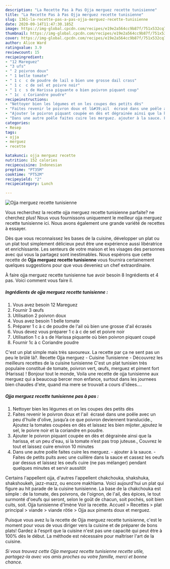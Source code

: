 ```yaml
---
description: "La Recette Pas à Pas Ojja merguez recette tunisienne"
title: "La Recette Pas à Pas Ojja merguez recette tunisienne"
slug: 1361-la-recette-pas-a-pas-ojja-merguez-recette-tunisienne
date: 2020-09-14T11:47:30.185Z
image: https://img-global.cpcdn.com/recipes/e19e2a564cc9b87f/751x532cq70/ojja-merguez-recette-tunisienne-photo-principale-de-la-recette.jpg
thumbnail: https://img-global.cpcdn.com/recipes/e19e2a564cc9b87f/751x532cq70/ojja-merguez-recette-tunisienne-photo-principale-de-la-recette.jpg
cover: https://img-global.cpcdn.com/recipes/e19e2a564cc9b87f/751x532cq70/ojja-merguez-recette-tunisienne-photo-principale-de-la-recette.jpg
author: Alice Ward
ratingvalue: 3.9
reviewcount: 15
recipeingredient:
- "12 Mareguez"
- "3 ufs"
- " 2 poivron doux"
- " 1 belle tomate"
- " 1 c  c de poudre de lail o bien une grosse dail crass"
- " 1 c  c de sel et poivre noir"
- " 1 c  s de Harissa piquante o bien poivron piquant coup"
- " 1c  c Coriandre poudre"
recipeinstructions:
- "Nettoyer bien les légumes et on les coupes des petits dès"
- "Faites revenir le poivron doux et l&#39;ail  écrasé dans une poêle avec un peu d&#39;huile d&#39;olive, jusqu’a ce que poivron deviennent translucide., Ajoutez la tomates coupées en dès et laissez les bien mijoter.,ajoutez le sel, le poivre noir et la coriandre en poudre."
- "Ajouter le poivron piquant coupée en dès et dégrainée ainsi que la harissa, et un peu d&#39;eau, si la tomate n’est pas trop juteuse., Couvrez le tout et laissez cuire environ 10 minutes"
- "Dans une autre poêle faites cuire les merguez. ajouter à la sauce. Faites de petits puits avec une cuillère dans la sauce et cassez les oeufs par dessus et laissez les oeufs cuire (ne pas mélanger) pendant quelques minutes et servir aussitôt"
categories:
- Resep
tags:
- ojja
- merguez
- recette

katakunci: ojja merguez recette 
nutrition: 152 calories
recipecuisine: Indonesian
preptime: "PT35M"
cooktime: "PT52M"
recipeyield: "2"
recipecategory: Lunch

---
```



![Ojja merguez recette tunisienne](https://img-global.cpcdn.com/recipes/e19e2a564cc9b87f/751x532cq70/ojja-merguez-recette-tunisienne-photo-principale-de-la-recette.jpg)

Vous recherchez la recette ojja merguez recette tunisienne parfaite? ne cherchez plus! Nous vous fournissons uniquement le meilleur ojja merguez recette tunisienne ici. Nous avons également une grande variété de recettes à essayer.

Dès que vous reconnaissez les bases de la cuisine, développer un plat ou un plat tout simplement délicieux peut être une expérience aussi libératrice et enrichissante. Les senteurs de votre maison et les visages des personnes avec qui vous la partagez sont inestimables. Nous espérons que cette recette de <strong> Ojja merguez recette tunisienne </strong> vous fournira certainement quelques suggestions pour que vous deveniez un chef extraordinaire.

<!--inarticleads1-->

À faire ojja merguez recette tunisienne tue avoir besoin 8 Ingrédients et 4 pas. Voici comment vous faire il.

##### Ingrédients de ojja merguez recette tunisienne :

1. Vous avez besoin 12 Mareguez
1. Fournir 3 œufs
1. Utilisation  2 poivron doux
1. Vous avez besoin  1 belle tomate
1. Préparer  1 c à c de poudre de l&#39;ail où bien une grosse d&#39;ail écrasés
1. Vous devez vous préparer  1 c à c de sel et poivre noir
1. Utilisation  1 c à s de Harissa piquante où bien poivron piquant coupé
1. Fournir  1c à c Coriandre poudre


C&#39;est un plat simple mais très savoureux. La recette par ça ne sent pas un peu le brûlé là?. Recette Ojja merguez - Cuisine Tunisienne - Découvrez les meilleurs recettes de la cuisine tunisienne C&#39;est un plat tunisien très populaire constitué de tomate, poivron vert, œufs, merguez et piment fort (Harissa) ! Bonjour tout le monde, Voila une recette de ojja tunisienne aux merguez qui a beaucoup bercer mon enfance, surtout dans les journees bien chaudes d&#39;ete, quand ma mere se trouvait a cours d&#39;idees…. 

<!--inarticleads2-->

##### Ojja merguez recette tunisienne pas à pas :

1. Nettoyer bien les légumes et on les coupes des petits dès
1. Faites revenir le poivron doux et l&#39;ail  écrasé dans une poêle avec un peu d&#39;huile d&#39;olive, jusqu’a ce que poivron deviennent translucide., Ajoutez la tomates coupées en dès et laissez les bien mijoter.,ajoutez le sel, le poivre noir et la coriandre en poudre.
1. Ajouter le poivron piquant coupée en dès et dégrainée ainsi que la harissa, et un peu d&#39;eau, si la tomate n’est pas trop juteuse., Couvrez le tout et laissez cuire environ 10 minutes
1. Dans une autre poêle faites cuire les merguez. - ajouter à la sauce. - Faites de petits puits avec une cuillère dans la sauce et cassez les oeufs par dessus et laissez les oeufs cuire (ne pas mélanger) pendant quelques minutes et servir aussitôt


Certains l&#39;appellent ojja, d&#39;autres l&#39;appellent chakchouka, shakshuka, shakshoukeh, jazz-mazz, ou encore makhlama. Voici aujourd&#39;hui un plat qui figure au hit parade de la cuisine tunisienne. La base de la chakchouka est simple : de la tomate, des poivrons, de l&#39;oignon, de l&#39;ail, des épices, le tout surmonté d&#39;oeufs qui seront, selon le goût de chacun, soit pochés, soit bien cuits, soit. Ojja tunisienne d&#39;Imène Voir la recette. Accueil &gt; Recettes &gt; plat principal &gt; viande &gt; viande rôtie &gt; Ojja aux piments doux et merguez. 

<!--inarticleads1-->

<p>
Puisque vous avez lu la recette de Ojja merguez recette tunisienne, c'est le moment pour vous de vous diriger vers la cuisine et de préparer de bons plats! Gardez à l'esprit que la cuisine n'est pas une capacité qui peut être à 100% dès le début. La méthode est nécessaire pour maîtriser l'art de la cuisine.
</p>

<p>
<i>Si vous trouvez cette Ojja merguez recette tunisienne recette utile, partagez-la avec vos amis proches ou votre famille, merci et bonne chance.</i>
</p>
